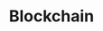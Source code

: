 ---
name: Sheffield Nolan
email: With questions for industry mentors, email Suraj
photo: assets/images/sheffield-nolan.jpeg
website: https://www.linkedin.com/in/sheffieldnolan/
domain: A18
title: Blockchain
bio: "Sheffield Nolan is an enterprise architect for Franklin Templeton focusing on FinTech innovation. Sheffield advises and provides technical guidance for early stage fintech companies within Franklin Templeton’s fintech partnerships and corporate strategic investments.<br>Sheffield specializes in many key areas of FinTech including Artificial intelligence (AI) and Blockchain with an emphasis on DeFi, zero knowledge proofs, generative adversarial networks, Bidirectional Encoder Representations from Transformers (BERT) and Generative Pre-trained Transformers (GPT)<br>He is also a contributor to the official Coinbase Python API project on Github.<br>Prior to joining Franklin Templeton, Sheffield was the founder and CEO/CTO of AppRedeem, an innovator in the mobile rewards space. Sheffield led AppRedeem's venture funding through 2 rounds totaling $1.7MM from Blue Run Ventures and SV Angel. AppRedeem was acquired by the publicly traded company Perk in 2015.<br>Prior to AppRedeem, Sheffield developed apps that climbed to the top 5 paid and free positions in the Apple App Store (U.S. and international markets). Before that he architected and managed large scale solutions for many Fortune 500 companies and venture backed startups, including Visa, eBay and PayPal."
description: "The project domain for college students pursuing degrees in Data Science within the blockchain field presents an exciting and dynamic landscape for exploration and innovation. In this domain, students can engage in projects that involve leveraging blockchain technology to address various real-world challenges. They can design and develop smart contracts for applications such as supply chain management, digital identity verification, or decentralized finance (DeFi). Students can also explore the integration of blockchain with emerging technologies like Internet of Things (IoT) or Artificial Intelligence (AI), enabling secure and transparent data exchange and enhancing data privacy. Furthermore, they can analyze blockchain data to identify patterns, detect anomalies, and develop predictive models for optimization and decision-making. By engaging in such projects, students gain practical experience in blockchain development, data analysis, and problem-solving, enabling them to contribute to the advancement of this transformative technology and become key players in the blockchain ecosystem."
summer:
oldstudent: https://wenyuanchen1326.github.io/BlockBazaar/
prerequisites: None
time: Wednesday 2-3PM, Zoom
style: 
seats: 8
tag: Distributed Systems and Other Applications
industry: Franklin Templeton
---